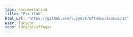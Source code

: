 ```yaml
---
tags: documentation
title: "Fix Link"
html_url: "https://github.com/lucydot/effmass/issues/13"
user: lucydot
repo: lucydot/effmass
---
```


